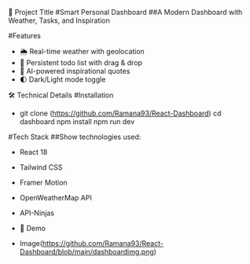 📌 Project Title
#Smart Personal Dashboard
 ##A Modern Dashboard with Weather, Tasks, and Inspiration

#Features
- 🌦️ Real-time weather with geolocation
- 📝 Persistent todo list with drag & drop
- 💬 AI-powered inspirational quotes
- 🌓 Dark/Light mode toggle

🛠️ Technical Details
#Installation
- git clone (https://github.com/Ramana93/React-Dashboard)
cd dashboard
npm install
npm run dev


#Tech Stack
 ##Show technologies used:
- React 18
- Tailwind CSS
- Framer Motion
- OpenWeatherMap API
- API-Ninjas

- 🎨 Demo
- Image(https://github.com/Ramana93/React-Dashboard/blob/main/dashboardimg.png)
